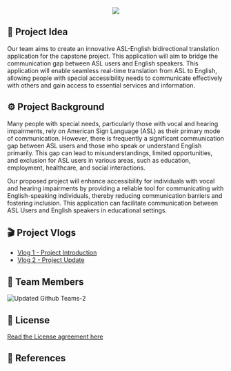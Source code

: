 <div align="center">
  <img src="https://github.com/jfv492/VisuSpeak/assets/98986952/73343806-7cc4-41ba-8e53-f3c3cf25cee0">
</div>

## 🎯 Project Idea 
Our team aims to create an innovative ASL-English bidirectional translation application for the capstone project. This application will aim to bridge the communication gap between ASL users and English speakers. This application will enable seamless real-time translation from ASL to English, allowing people with special accessibility needs to communicate effectively with others and gain access to essential services and information.

## ⚙️ Project Background
Many people with special needs, particularly those with vocal and hearing impairments, rely on American Sign Language (ASL) as their primary mode of communication. However, there is frequently a significant communication gap between ASL users and those who speak or understand English primarily. This gap can lead to misunderstandings, limited opportunities, and exclusion for ASL users in various areas, such as education, employment, healthcare, and social interactions.

Our proposed project will enhance accessibility for individuals with vocal and hearing impairments by providing a reliable tool for communicating with English-speaking individuals, thereby reducing communication barriers and fostering inclusion. This application can facilitate communication between ASL Users and English speakers in educational settings.

## 🎬 Project Vlogs
- [Vlog 1 - Project Introduction](https://youtu.be/OcyOhmqbeCk)
- [Vlog 2 - Project Update](https://youtu.be/Btn4pApUPg8)


## 👥 Team Members
![Updated Github Teams-2](https://github.com/jfv492/VisuSpeak/assets/98986952/08442cc2-a2b1-4f33-92b3-287f48b18c5e)



## 📝 License 
[Read the License agreement here](https://github.com/jfv492/VisuSpeak/blob/main/LICENSE)


## 📄 References 
